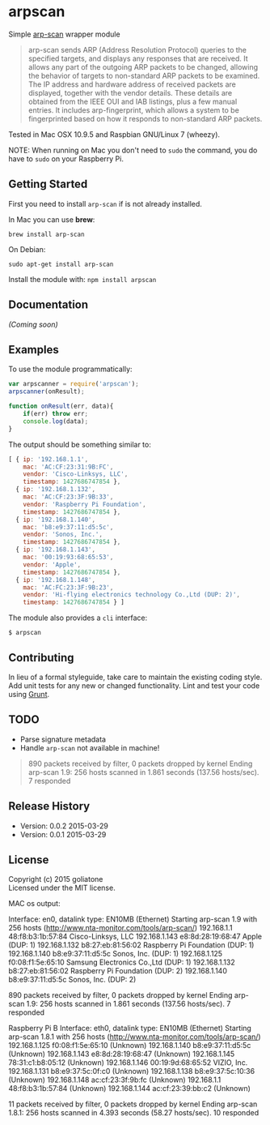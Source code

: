 # arpscan

Simple [arp-scan][arp-scan] wrapper module

>arp-scan sends ARP (Address Resolution Protocol) queries to the specified targets, and displays any responses that are received. It allows any part of the outgoing ARP packets to be changed, allowing the behavior of targets to non-standard ARP packets to be examined. The IP address and hardware address of received packets are displayed, together with the vendor details. These details are obtained from the IEEE OUI and IAB listings, plus a few manual entries. It includes arp-fingerprint, which allows a system to be fingerprinted based on how it responds to non-standard ARP packets.

[arp-scan]: http://linux.die.net/man/1/arp-scan

Tested in Mac OSX 10.9.5 and Raspbian GNU/Linux 7 (wheezy).

NOTE:
When running on Mac you don't need to `sudo` the command, you do have to `sudo` on your Raspberry Pi.

## Getting Started
First you need to install `arp-scan` if is not already installed.

In Mac you can use **brew**:
```
brew install arp-scan
```

On Debian:
```
sudo apt-get install arp-scan
```

Install the module with: `npm install arpscan`



## Documentation
_(Coming soon)_

## Examples

To use the module programmatically:

```javascript
var arpscanner = require('arpscan');
arpscanner(onResult);

function onResult(err, data){
    if(err) throw err;
    console.log(data);
}
```

The output should be something similar to:

```javascript
[ { ip: '192.168.1.1',
    mac: 'AC:CF:23:31:9B:FC',
    vendor: 'Cisco-Linksys, LLC',
    timestamp: 1427686747854 },
  { ip: '192.168.1.132',
    mac: 'AC:CF:23:3F:9B:33',
    vendor: 'Raspberry Pi Foundation',
    timestamp: 1427686747854 },
  { ip: '192.168.1.140',
    mac: 'b8:e9:37:11:d5:5c',
    vendor: 'Sonos, Inc.',
    timestamp: 1427686747854 },
  { ip: '192.168.1.143',
    mac: '00:19:93:68:65:53',
    vendor: 'Apple',
    timestamp: 1427686747854 },
  { ip: '192.168.1.148',
    mac: 'AC:FC:23:3F:9B:23',
    vendor: 'Hi-flying electronics technology Co.,Ltd (DUP: 2)',
    timestamp: 1427686747854 } ]
```

The module also provides a `cli` interface:
```
$ arpscan
```


## Contributing
In lieu of a formal styleguide, take care to maintain the existing coding style. Add unit tests for any new or changed functionality. Lint and test your code using [Grunt](http://gruntjs.com/).


## TODO
- Parse signature metadata
- Handle `arp-scan` not available in machine!

>890 packets received by filter, 0 packets dropped by kernel
Ending arp-scan 1.9: 256 hosts scanned in 1.861 seconds (137.56 hosts/sec). 7 responded

## Release History
- Version: 0.0.2 2015-03-29
- Version: 0.0.1 2015-03-29

## License
Copyright (c) 2015 goliatone  
Licensed under the MIT license.



MAC os output:

Interface: en0, datalink type: EN10MB (Ethernet)
Starting arp-scan 1.9 with 256 hosts (http://www.nta-monitor.com/tools/arp-scan/)
192.168.1.1 48:f8:b3:1b:57:84   Cisco-Linksys, LLC
192.168.1.143   e8:8d:28:19:68:47   Apple (DUP: 1)
192.168.1.132   b8:27:eb:81:56:02   Raspberry Pi Foundation (DUP: 1)
192.168.1.140   b8:e9:37:11:d5:5c   Sonos, Inc. (DUP: 1)
192.168.1.125   f0:08:f1:5e:65:10   Samsung Electronics Co.,Ltd (DUP: 1)
192.168.1.132   b8:27:eb:81:56:02   Raspberry Pi Foundation (DUP: 2)
192.168.1.140   b8:e9:37:11:d5:5c   Sonos, Inc. (DUP: 2)

890 packets received by filter, 0 packets dropped by kernel
Ending arp-scan 1.9: 256 hosts scanned in 1.861 seconds (137.56 hosts/sec). 7 responded


Raspberry Pi B
Interface: eth0, datalink type: EN10MB (Ethernet)
Starting arp-scan 1.8.1 with 256 hosts (http://www.nta-monitor.com/tools/arp-scan/)
192.168.1.125   f0:08:f1:5e:65:10   (Unknown)
192.168.1.140   b8:e9:37:11:d5:5c   (Unknown)
192.168.1.143   e8:8d:28:19:68:47   (Unknown)
192.168.1.145   78:31:c1:b8:05:12   (Unknown)
192.168.1.146   00:19:9d:68:65:52   VIZIO, Inc.
192.168.1.131   b8:e9:37:5c:0f:c0   (Unknown)
192.168.1.138   b8:e9:37:5c:10:36   (Unknown)
192.168.1.148   ac:cf:23:3f:9b:fc   (Unknown)
192.168.1.1 48:f8:b3:1b:57:84   (Unknown)
192.168.1.144   ac:cf:23:39:bb:c2   (Unknown)

11 packets received by filter, 0 packets dropped by kernel
Ending arp-scan 1.8.1: 256 hosts scanned in 4.393 seconds (58.27 hosts/sec). 10 responded
